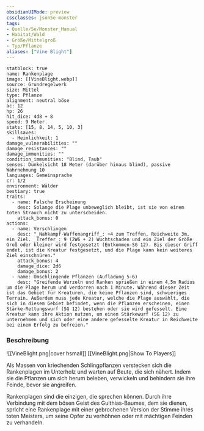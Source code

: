 ```yaml
---
obsidianUIMode: preview
cssclasses: json5e-monster
tags:
- Quelle/5e/Monster_Manual
- Habitat/Wald
- Größe/Mittelgroß
- Typ/Pflanze
aliases: ["Vine Blight"]
---
```

```statblock
statblock: true
name: Rankenplage
image: [[VineBlight.webp]]
source: Grundregelwerk
size: Mittel
type: Pflanze
alignment: neutral böse
ac: 12
hp: 26
hit_dice: 4d8 + 8
speed: 9 Meter.
stats: [15, 8, 14, 5, 10, 3]
skillsaves:
  - Heimlichkeit: 1
damage_vulnerabilities: ""
damage_resistances: ""
damage_immunities: ""
condition_immunities: "Blind, Taub"
senses: Dunkelsicht 18 Meter (darüber hinaus blind), passive Wahrnehmung 10
languages: Gemeinsprache
cr: 1/2
environment: Wälder
bestiary: true
traits:
  - name: Falsche Erscheinung
    desc: Solange die Plage unbeweglich bleibt, ist sie von einem toten Strauch nicht zu unterscheiden.
    attack_bonus: 0
actions:
  - name: Verschlingen
    desc: "_Nahkampf-Waffenangriff_: +4 zum Treffen, Reichweite 3m, ein Ziel. _Treffer_: 9 (2W6 + 2) Wuchtschaden und ein Ziel der Größe Groß oder kleiner wird festgesetzt (Entkommen-SG 12). Bis dieser Griff endet, ist die Kreatur festgesetzt, und die Plage kann kein weiteres Ziel einschnüren."
    attack_bonus: 4
    damage_dice: 2d6
    damage_bonus: 2
  - name: Umschlingende Pflanzen (Aufladung 5-6)
    desc: "Greifende Wurzeln und Ranken sprießen in einem 4,5m Radius um die Plage herum und verdorren nach 1 Minute. Während dieser Zeit ist das Gebiet für Kreaturen, die keine Pflanzen sind, schwieriges Terrain. Außerdem muss jede Kreatur, welche die Plage auswählt, die sich in diesem Gebiet befindet, wenn die Pflanzen erscheinen, einen Stärke-Rettungswurf (SG 12) bestehen oder sie wird gefesselt. Eine Kreatur kann ihre Aktion nutzen, um einen Stärkewurf (SG 12) zu unternehmen und sich oder eine andere gefesselte Kreatur in Reichweite bei einem Erfolg zu befreien."
```

### Beschreibung

![[VineBlight.png|cover hsmall]]
[[VineBlight.png|Show To Players]]

Als Massen von kriechenden Schlingpflanzen verstecken sich die Rankenplagen im Unterholz und warten auf Beute, die sich nähert. Indem sie die Pflanzen um sich herum beleben, verwickeln und behindern sie ihre Feinde, bevor sie angreifen.

Rankenplagen sind die einzigen, die sprechen können. Durch ihre Verbindung mit dem bösen Geist des Gulthias-Baumes, dem sie dienen, spricht eine Rankenplage mit einer gebrochenen Version der Stimme ihres toten Meisters, um seine Opfer zu verhöhnen oder mit mächtigen Feinden zu verhandeln.